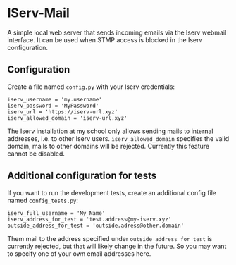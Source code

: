 #  IServ-Mail

A simple local web server that sends incoming emails via the Iserv webmail interface. It can be used when STMP access is blocked in the Iserv configuration.

## Configuration
Create a file named `config.py` with your Iserv credentials:
```
iserv_username = 'my.username'
iserv_password = 'MyPassword'
iserv_url = 'https://iserv-url.xyz'
iserv_allowed_domain = 'iserv-url.xyz'
``` 

The Iserv installation at my school only allows sending mails to internal addresses, i.e. to other Iserv users. `iserv_allowed_domain` specifies the valid domain, mails to other domains will be rejected. Currently this feature cannot be disabled.

## Additional configuration for tests
If you want to run the development tests, create an additional config file named `config_tests.py`:
```
iserv_full_username = 'My Name'
iserv_address_for_test = 'test.address@my-iserv.xyz'
outside_address_for_test = 'outside.adress@other.domain'
```
Them mail to the address specified under `outside_address_for_test`  is currently rejected, but that will likely change in the future. So you may want to specify one of your own email addresses here.